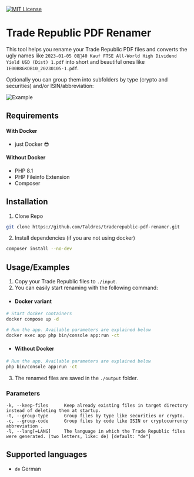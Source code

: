[![MIT License](https://img.shields.io/badge/License-MIT-green.svg)](https://choosealicense.com/licenses/mit/)

# Trade Republic PDF Renamer

This tool helps you rename your Trade Republic PDF files and converts the ugly names like `2023-01-05 0840 Kauf FTSE All-World High Dividend Yield USD (Dist) 1.pdf` into short and beautiful ones like `IE00B8GKDB10_20230105-1.pdf`. 

Optionally you can group them into subfolders by type (crypto and securities) and/or ISIN/abbreviation:


![Example](https://taldres.dev/i/traderepublic_example.png)

## Requirements
#### With Docker
- just Docker 😎

#### Without Docker
- PHP 8.1
- PHP Fileinfo Extension
- Composer

## Installation

1. Clone Repo

```bash
git clone https://github.com/Taldres/traderepublic-pdf-renamer.git
```

2. Install dependencies (if you are not using docker)

```bash
composer install --no-dev
```

## Usage/Examples

1. Copy your Trade Republic files to `./input`.
2. You can easily start renaming with the following command:

- #### Docker variant
```bash
# Start docker containers
docker compose up -d

# Run the app. Available parameters are explained below
docker exec app php bin/console app:run -ct
```

- #### Without Docker
```bash
# Run the app. Available parameters are explained below
php bin/console app:run -ct
```

3. The renamed files are saved in the `./output` folder.

### Parameters

```
-k, --keep-files      Keep already existing files in target directory instead of deleting them at startup.
-t, --group-type      Group files by type like securities or crypto.
-c, --group-code      Group files by code like ISIN or cryptocurrency abbreviation .
-l, --lang[=LANG]     The language in which the Trade Republic files were generated. (two letters, like: de) [default: "de"]
```

## Supported languages

- `de` German
